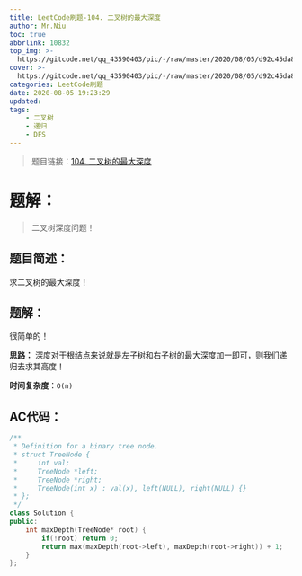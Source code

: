 ```yaml
---
title: LeetCode刷题-104. 二叉树的最大深度
author: Mr.Niu
toc: true
abbrlink: 10832
top_img: >-
  https://gitcode.net/qq_43590403/pic/-/raw/master/2020/08/05/d92c45da8050238e8911ec7f8a2256e2.png
cover: >-
  https://gitcode.net/qq_43590403/pic/-/raw/master/2020/08/05/d92c45da8050238e8911ec7f8a2256e2.png
categories: LeetCode刷题
date: 2020-08-05 19:23:29
updated:
tags:
	- 二叉树
	- 递归
	- DFS
---
```








> 题目链接：[104. 二叉树的最大深度](https://leetcode-cn.com/problems/maximum-depth-of-binary-tree/)



# 题解：



> 二叉树深度问题！



## 题目简述：

求二叉树的最大深度！

## 题解：

很简单的！

**思路：** 深度对于根结点来说就是左子树和右子树的最大深度加一即可，则我们递归去求其高度！





**时间复杂度**：`O(n)`

## AC代码：



```c++
/**
 * Definition for a binary tree node.
 * struct TreeNode {
 *     int val;
 *     TreeNode *left;
 *     TreeNode *right;
 *     TreeNode(int x) : val(x), left(NULL), right(NULL) {}
 * };
 */
class Solution {
public:
    int maxDepth(TreeNode* root) {
        if(!root) return 0;
        return max(maxDepth(root->left), maxDepth(root->right)) + 1;
    }
};
```



